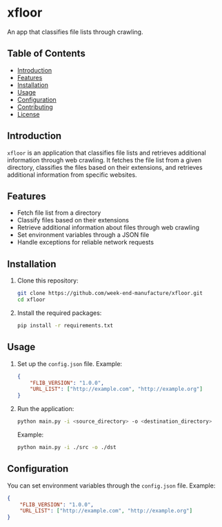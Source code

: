 # xfloor

An app that classifies file lists through crawling.

## Table of Contents

- [Introduction](#introduction)
- [Features](#features)
- [Installation](#installation)
- [Usage](#usage)
- [Configuration](#configuration)
- [Contributing](#contributing)
- [License](#license)

## Introduction

`xfloor` is an application that classifies file lists and retrieves additional information through web crawling. It fetches the file list from a given directory, classifies the files based on their extensions, and retrieves additional information from specific websites.

## Features

- Fetch file list from a directory
- Classify files based on their extensions
- Retrieve additional information about files through web crawling
- Set environment variables through a JSON file
- Handle exceptions for reliable network requests

## Installation

1. Clone this repository:

    ```sh
    git clone https://github.com/week-end-manufacture/xfloor.git
    cd xfloor
    ```

2. Install the required packages:

    ```sh
    pip install -r requirements.txt
    ```

## Usage

1. Set up the `config.json` file. Example:

    ```json
    {
        "FLIB_VERSION": "1.0.0",
        "URL_LIST": ["http://example.com", "http://example.org"]
    }
    ```

2. Run the application:

    ```sh
    python main.py -i <source_directory> -o <destination_directory>
    ```

    Example:

    ```sh
    python main.py -i ./src -o ./dst
    ```

## Configuration

You can set environment variables through the `config.json` file. Example:

```json
{
    "FLIB_VERSION": "1.0.0",
    "URL_LIST": ["http://example.com", "http://example.org"]
}
